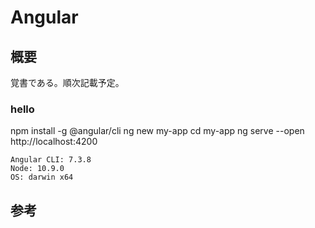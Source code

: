 # Angular

## 概要
覚書である。順次記載予定。

### hello
npm install -g @angular/cli
ng new my-app
cd my-app
ng serve --open
http://localhost:4200

```
Angular CLI: 7.3.8
Node: 10.9.0
OS: darwin x64
```

## 参考
